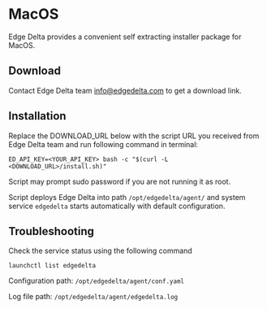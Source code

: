 # MacOS

Edge Delta provides a convenient self extracting installer package for MacOS.

## Download

Contact Edge Delta team [info@edgedelta.com](mailto:info@edgedelta.com) to get a download link.

## Installation

Replace the DOWNLOAD\_URL below with the script URL you received from Edge Delta team and run following command in terminal:

```text
ED_API_KEY=<YOUR_API_KEY> bash -c "$(curl -L <DOWNLOAD_URL>/install.sh)"
```

Script may prompt sudo password if you are not running it as root.

Script deploys Edge Delta into path `/opt/edgedelta/agent/` and system service `edgedelta` starts automatically with default configuration.

## Troubleshooting

Check the service status using the following command

```text
launchctl list edgedelta
```

Configuration path: `/opt/edgedelta/agent/conf.yaml`

Log file path: `/opt/edgedelta/agent/edgedelta.log`

